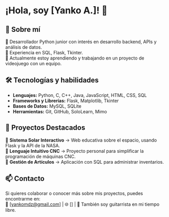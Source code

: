 # ¡Hola, soy [Yanko A.]! 👋

## 🚀 Sobre mí  
🔹 Desarrollador Python junior con interés en desarrollo backend, APIs y análisis de datos.  
🔹 Experiencia en SQL, Flask, Tkinter.  
🔹 Actualmente estoy aprendiendo y trabajando en un proyecto de videojuego con un equipo.  

## 🛠️ Tecnologías y habilidades  
- **Lenguajes:** Python, C, C++, Java, JavaScript, HTML, CSS, SQL  
- **Frameworks y Librerías:** Flask, Matplotlib, Tkinter  
- **Bases de Datos:** MySQL, SQLite  
- **Herramientas:** Git, GitHub, SoloLearn, Mimo  

## 📌 Proyectos Destacados  
🔹 **Sistema Solar Interactivo** → Web educativa sobre el espacio, usando Flask y la API de la NASA.  
🔹 **Lenguaje Intuitivo CNC** → Proyecto personal para simplificar la programación de máquinas CNC.  
🔹 **Gestión de Artículos** → Aplicación con SQL para administrar inventarios.  

## 📫 Contacto  
Si quieres colaborar o conocer más sobre mis proyectos, puedes encontrarme en:  
📧 [yankomdz@gmail.com] | 🌐 []  | 🎸 También soy guitarrista en mi tiempo libre.  
